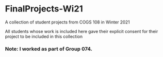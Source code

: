 # FinalProjects-Wi21

A collection of student projects from COGS 108 in Winter 2021

All students whose work is included here gave their explicit consent for their project to be included in this collection

### Note: I worked as part of Group 074.
